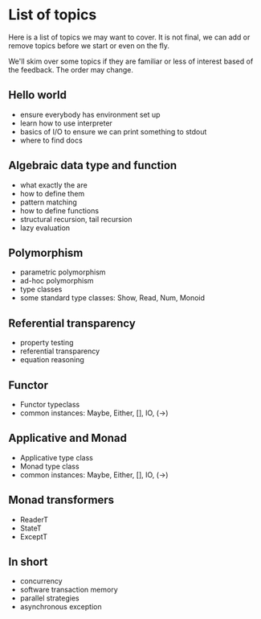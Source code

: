 
# List of topics

Here is a list of topics we may want to cover. It is not final, we can add or remove
topics before we start or even on the fly.

We'll skim over some topics if they are familiar or less of interest based of the feedback.
The order may change.

## Hello world

 - ensure everybody has environment set up
 - learn how to use interpreter
 - basics of I/O to ensure we can print something to stdout
 - where to find docs

## Algebraic data type and function

 - what exactly the are
 - how to define them
 - pattern matching
 - how to define functions
 - structural recursion, tail recursion
 - lazy evaluation

## Polymorphism
 - parametric polymorphism
 - ad-hoc polymorphism
 - type classes
 - some standard type classes: Show, Read, Num, Monoid

## Referential transparency
 - property testing
 - referential transparency
 - equation reasoning

## Functor
 - Functor typeclass
 - common instances: Maybe, Either, [], IO, (->)

## Applicative and Monad
 - Applicative type class
 - Monad type class
 - common instances: Maybe, Either, [], IO, (->)

## Monad transformers
 - ReaderT
 - StateT
 - ExceptT

## In short
 - concurrency
 - software transaction memory
 - parallel strategies
 - asynchronous exception
